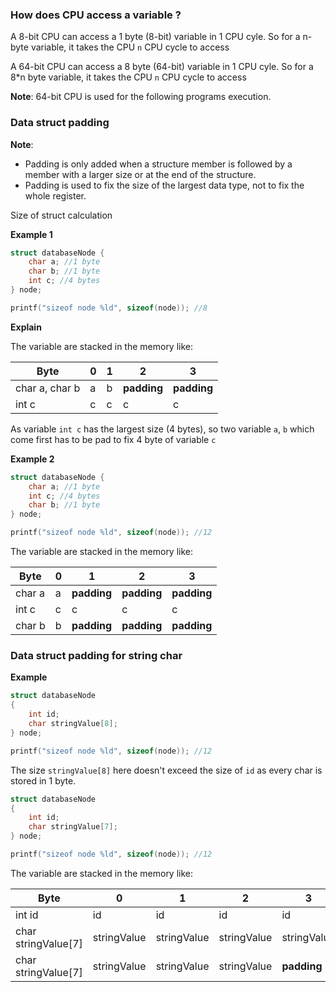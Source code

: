 ### How does CPU access a variable ?

A 8-bit CPU can access a 1 byte (8-bit) variable in 1 CPU cyle. So for a n-byte variable, it takes the CPU ``n`` CPU cycle to access

A 64-bit CPU can access a 8 byte (64-bit) variable in 1 CPU cyle. So for a 8*n byte variable, it takes the CPU ``n`` CPU cycle to access

**Note**: 64-bit CPU is used for the following programs execution.

### Data struct padding

**Note**:

* Padding is only added when a structure member is followed by a member with a larger size or at the end of the structure.
* Padding is used to fix the size of the largest data type, not to fix the whole register.

Size of struct calculation

**Example 1**

```c
struct databaseNode { 
    char a; //1 byte
    char b; //1 byte
    int c; //4 bytes
} node; 

printf("sizeof node %ld", sizeof(node)); //8
```

**Explain**

The variable are stacked in the memory like:

|Byte|0|1|2|3|
|--|--|--|--|--|
|char a, char b|a|b|**padding**|**padding**|
|int c|c|c|c|c|

As variable ``int c`` has the largest size (4 bytes), so two variable ``a``, ``b`` which come first has to be pad to fix 4 byte of variable ``c``

**Example 2**

```c
struct databaseNode { 
    char a; //1 byte
    int c; //4 bytes
    char b; //1 byte 
} node; 

printf("sizeof node %ld", sizeof(node)); //12
```

The variable are stacked in the memory like:

|Byte|0|1|2|3|
|--|--|--|--|--|
|char a|a|**padding**|**padding**|**padding**|
|int c|c|c|c|c|
|char b|b|**padding**|**padding**|**padding**|


### Data struct padding for string char

**Example**

```c
struct databaseNode
{
    int id;
    char stringValue[8];
} node;

printf("sizeof node %ld", sizeof(node)); //12
```

The size ``stringValue[8]`` here doesn't exceed the size of ``id`` as every char is stored in 1 byte.

```c
struct databaseNode
{
    int id;
    char stringValue[7];
} node;

printf("sizeof node %ld", sizeof(node)); //12
```

The variable are stacked in the memory like:

|Byte|0|1|2|3|
|--|--|--|--|--|
|int id|id|id|id|id|
|char stringValue[7]|stringValue|stringValue|stringValue|stringValue|
|char stringValue[7]|stringValue|stringValue|stringValue|**padding**|